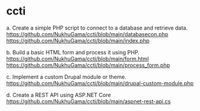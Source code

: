 ﻿# ccti
a.	Create a simple PHP script to connect to a database and retrieve data. 
    https://github.com/NukhuGama/ccti/blob/main/databasecon.php
    https://github.com/NukhuGama/ccti/blob/main/index.php 

b.	Build a basic HTML form and process it using PHP. 
    https://github.com/NukhuGama/ccti/blob/main/form.html 
    https://github.com/NukhuGama/ccti/blob/main/process_form.php 

c.	Implement a custom Drupal module or theme.                                                         
    https://github.com/NukhuGama/ccti/blob/main/drupal-custom-module.php 


d.	Create a REST API using ASP.NET Core                                                           
    https://github.com/NukhuGama/ccti/blob/main/aspnet-rest-api.cs  



